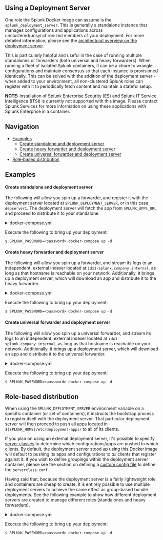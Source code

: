## Using a Deployment Server
One role the Splunk Docker image can assume is the `splunk_deployment_server`. This is generally a standalone instance that manages configurations and applications across unclustered/unsynchronized members of your deployment. For more detailed information, please see the [architectural overview on the deployment server](https://docs.splunk.com/Documentation/Splunk/latest/Updating/Deploymentserverarchitecture).

This is particularly helpful and useful in the case of running multiple standalones or forwarders (both universal and heavy forwarders). When running a fleet of isolated Splunk containers, it can be a chore to wrangle configurations and maintain consensus so that each instance is provisioned identically. This can be solved with the addition of the deployment server - when added to your environment, all non-clustered Splunk roles can register with it to periodically fetch content and maintain a stateful setup.

**NOTE:** Installation of Splunk Enterprise Security (ES) and Splunk IT Service Intelligence (ITSI) is currently not supported with this image. Please contact Splunk Services for more information on using these applications with Splunk Enterprise in a container.

## Navigation

* [Examples](#examples)
    * [Create standalone and deployment server](#create-standalone-and-deployment-server)
    * [Create heavy forwarder and deployment server](#create-heavy-forwarder-and-deployment-server)
    * [Create universal forwarder and deployment server](#create-universal-forwarder-and-deployment-server)
* [Role-based distribution](#multiple-deployment-servers)

## Examples

#### Create standalone and deployment server
The following will allow you spin up a forwarder, and register it with the deployment server located at `SPLUNK_DEPLOYMENT_SERVER`, or in this case `depserver1`. The deployment server will fetch the app from `SPLUNK_APPS_URL` and proceed to distribute it to your standalone.

<details><summary>docker-compose.yml</summary><p>

```
version: "3.6"

networks:
  splunknet:
    driver: bridge
    attachable: true

services:
  so1:
    networks:
      splunknet:
        aliases:
          - so1
    image: ${SPLUNK_IMAGE:-splunk/splunk:latest}
    hostname: so1
    container_name: so1
    environment:
      - SPLUNK_START_ARGS=--accept-license
      - SPLUNK_DEPLOYMENT_SERVER=depserver1
      - SPLUNK_PASSWORD
    ports:
      - 8000

  depserver1:
    networks:
      splunknet:
        aliases:
          - depserver1
    image: ${SPLUNK_IMAGE:-splunk/splunk:latest}
    hostname: depserver1
    container_name: depserver1
    environment:
      - SPLUNK_START_ARGS=--accept-license
      - SPLUNK_ROLE=splunk_deployment_server
      - SPLUNK_APPS_URL=https://artifact.company.internal/splunk_app.tgz
      - SPLUNK_PASSWORD
```
</p></details>

Execute the following to bring up your deployment:
```
$ SPLUNK_PASSWORD=<password> docker-compose up -d
```

#### Create heavy forwarder and deployment server
The following will allow you spin up a forwarder, and stream its logs to an independent, external indexer located at `idx1-splunk.company.internal`, as long as that hostname is reachable on your network. Additionally, it brings up a deployment server, which will download an app and distribute it to the heavy forwarder.

<details><summary>docker-compose.yml</summary><p>

```
version: "3.6"

networks:
  splunknet:
    driver: bridge
    attachable: true

services:
  hf1:
    networks:
      splunknet:
        aliases:
          - hf1
    image: ${SPLUNK_IMAGE:-splunk/splunk:latest}
    hostname: hf1
    container_name: hf1
    environment:
      - SPLUNK_START_ARGS=--accept-license
      - SPLUNK_ROLE=splunk_heavy_forwarder
      - SPLUNK_INDEXER_URL=idx1-splunk.company.internal
      - SPLUNK_DEPLOYMENT_SERVER=depserver1
      - SPLUNK_ADD=tcp 1514
      - SPLUNK_PASSWORD
    ports:
      - 1514

  depserver1:
    networks:
      splunknet:
        aliases:
          - depserver1
    image: ${SPLUNK_IMAGE:-splunk/splunk:latest}
    hostname: depserver1
    container_name: depserver1
    environment:
      - SPLUNK_START_ARGS=--accept-license
      - SPLUNK_ROLE=splunk_deployment_server
      - SPLUNK_APPS_URL=https://artifact.company.internal/splunk_app.tgz
      - SPLUNK_PASSWORD
```
</p></details>

Execute the following to bring up your deployment:
```
$ SPLUNK_PASSWORD=<password> docker-compose up -d
```

#### Create universal forwarder and deployment server
The following will allow you spin up a universal forwarder, and stream its logs to an independent, external indexer located at `idx1-splunk.company.internal`, as long as that hostname is reachable on your network. Additionally, it brings up a deployment server, which will download an app and distribute it to the universal forwarder.

<details><summary>docker-compose.yml</summary><p>

```
version: "3.6"

networks:
  splunknet:
    driver: bridge
    attachable: true

services:
  uf1:
    networks:
      splunknet:
        aliases:
          - uf1
    image: ${UF_IMAGE:-splunk/universalforwarder:latest}
    hostname: uf1
    container_name: uf1
    environment:
      - SPLUNK_START_ARGS=--accept-license
      - SPLUNK_INDEXER_URL=idx1-splunk.company.internal
      - SPLUNK_DEPLOYMENT_SERVER=depserver1
      - SPLUNK_ADD=tcp 1514
      - SPLUNK_PASSWORD
    ports:
      - 1514

  depserver1:
    networks:
      splunknet:
        aliases:
          - depserver1
    image: ${SPLUNK_IMAGE:-splunk/splunk:latest}
    hostname: depserver1
    container_name: depserver1
    environment:
      - SPLUNK_START_ARGS=--accept-license
      - SPLUNK_ROLE=splunk_deployment_server
      - SPLUNK_APPS_URL=https://artifact.company.internal/splunk_app.tgz
      - SPLUNK_PASSWORD
```
</p></details>

Execute the following to bring up your deployment:
```
$ SPLUNK_PASSWORD=<password> docker-compose up -d
```

## Role-based distribution
When using the `SPLUNK_DEPLOYMENT_SERVER` environment variable on a specific container (or set of containers), it instructs the bootstrap process to register itself with the deployment server. That particular deployment server will then proceed to push all apps located in `${SPLUNK_HOME}/etc/deployment-apps/` to all of its clients.

If you plan on using an external deployment server, it's possible to specify [server classes](https://docs.splunk.com/Documentation/Splunk/latest/Updating/Definedeploymentclasses) to determine which configurations/apps are pushed to which clients. By default, the deployment server stood up using this Docker image will default to pushing its apps and configurations to *all* clients that register against it. If you wish to define groupings within the deployment server container, please see the section on defining a [custom config file](../ADVANCED.md#create-custom-configs) to define the `serverclass.conf`.

Having said that, because the deployment server is a fairly lightweight role and containers are cheap to create, it is entirely possible to use multiple deployment servers to achieve the same effect as group-based bundle deployments. See the following example to show how different deployment servers are created to manage different roles (standalones and heavy forwarders).

<details><summary>docker-compose.yml</summary><p>

```
version: "3.6"

networks:
  splunknet:
    driver: bridge
    attachable: true

services:
  so1:
    networks:
      splunknet:
        aliases:
          - so1
    image: ${SPLUNK_IMAGE:-splunk/splunk:latest}
    hostname: so1
    container_name: so1
    environment:
      - SPLUNK_START_ARGS=--accept-license
      - SPLUNK_DEPLOYMENT_SERVER=ds-1
      - SPLUNK_PASSWORD
    ports:
      - 8000

  hf1:
    networks:
      splunknet:
        aliases:
          - hf1
    image: ${SPLUNK_IMAGE:-splunk/splunk:latest}
    hostname: hf1
    container_name: hf1
    environment:
      - SPLUNK_START_ARGS=--accept-license
      - SPLUNK_ROLE=splunk_heavy_forwarder
      - SPLUNK_STANDALONE_URL=so1
      - SPLUNK_DEPLOYMENT_SERVER=ds-2
      - SPLUNK_ADD=tcp 1514
      - SPLUNK_PASSWORD
    ports:
      - 1514

  ds-1:
    networks:
      splunknet:
        aliases:
          - ds-1
    image: ${SPLUNK_IMAGE:-splunk/splunk:latest}
    hostname: ds-1
    container_name: ds-1
    environment:
      - SPLUNK_START_ARGS=--accept-license
      - SPLUNK_ROLE=splunk_deployment_server
      - SPLUNK_APPS_URL=https://artifact.company.internal/splunk_app_for_standalone.tgz
      - SPLUNK_PASSWORD

  ds-2:
    networks:
      splunknet:
        aliases:
          - ds-2
    image: ${SPLUNK_IMAGE:-splunk/splunk:latest}
    hostname: ds-2
    container_name: ds-2
    environment:
      - SPLUNK_START_ARGS=--accept-license
      - SPLUNK_ROLE=splunk_deployment_server
      - SPLUNK_APPS_URL=https://artifact.company.internal/splunk_app_for_forwarder.tgz
      - SPLUNK_PASSWORD
```
</p></details>

Execute the following to bring up your deployment:
```
$ SPLUNK_PASSWORD=<password> docker-compose up -d
```
